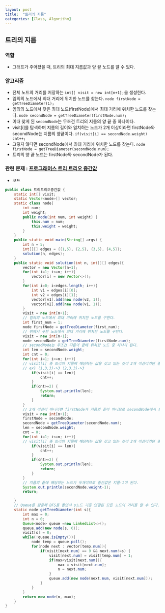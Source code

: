 ```yaml
---
layout: post
title:  "트리의 지름"
categories: [Class, Algorithm]
---
```


## 트리의 지름
### 역할
- 그래프가 주어졌을 때, 트리의 최대 지름값과 양 끝 노드를 알 수 있다.

### 알고리즘
- 전체 노드의 거리를 저장하는 `int[] visit = new int[n+1];`을 생성한다.
- 임의의 노드에서 최대 거리에 위치한 노드를 찾는다. `node firstNode = getTreeDiameter(1);`
- 임의의 노드에서 찾은 최대 노드(firstNode)에서 최대 거리에 위치한 노드를 찾는다. `node secondNode = getTreeDiameter(firstNode.num);`
- 이때 찾게 된 `secondNode`는 무조건 트리의 지름의 양 끝 중 하나이다.
- visit[i]를 탐색하며 지름의 길이와 일치하는 노드가 2개 이상이라면 firstNode와 secondNode는 지름의 양끝이다. `if(visit[i] == secondNode.weight) cnt++;`
- 그렇지 않다면 secondNode에서 최대 거리에 위치한 노드를 찾는다. `node firstNode = getTreeDiameter(secondNode.num);`
- 트리의 양 끝 노드는 firstNode와 secondNode가 된다.

### 관련 문제 : [프로그래머스 트리 트리오 중간값](https://programmers.co.kr/learn/courses/30/lessons/68937)

- 코드

```java
public class 트리트리오중간값 {
    static int[] visit;
    static Vector<node>[] vector;
    static class node{
        int num;
        int weight;
        public node(int num, int weight) {
            this.num = num;
            this.weight = weight;
        }
    }
    public static void main(String[] args) {
        int n = 5;
        int[][] edges = {{1,5}, {2,5}, {3,5}, {4,5}};
        solution(n, edges);
    }
    public static void solution(int n, int[][] edges){
        vector = new Vector[n+1];
        for(int i=1; i<=n; i++){
            vector[i] = new Vector<>();
        }
        for(int i=0; i<edges.length; i++){
            int v1 = edges[i][0];
            int v2 = edges[i][1];
            vector[v1].add(new node(v2, 1));
            vector[v2].add(new node(v1, 1));
        }
        visit = new int[n+1];
        // 임의의 노드에서 최대 거리에 위치한 노드를 구한다.
        int first_num = 1;
        node firstNode = getTreeDiameter(first_num);
        // 위에서 구한 노드에서 최대 거리에 위치한 노드를 구한다.
        visit = new int[n+1];
        node secondNode = getTreeDiameter(firstNode.num);
        // secondNode는 무조건 지름의 끝에 위치한 노드 중 하나가 된다.
        int len = secondNode.weight;
        int cnt = 0;
        for(int i=1; i<=n; i++){
        // visit[i] 중 트리의 지름에 해당하는 값을 갖고 있는 것이 2개 이상이라면 중간값은 무조건 트리의 지름이 된다.
        // ex) (1,3,3)->3 (2,3,3)->3
            if(visit[i] == len){
                cnt++;
            }
            if(cnt>=2) {
                System.out.println(len);
                return;
            }
        }
        // 2개 이상이 아니라면 firstNode가 지름의 끝이 아니므로 secondNode에서 최대 거리에 위치한 노드를 구한다.
        visit = new int[n+1];
        firstNode = secondNode;
        secondNode = getTreeDiameter(secondNode.num);
        len = secondNode.weight;
        cnt = 0;
        for(int i=1; i<=n; i++){
        // visit[i] 중 트리의 지름에 해당하는 값을 갖고 있는 것이 2개 이상이라면 중간값은 무조건 트리의 지름이 된다.
            if(visit[i] == len){
                cnt++;
            }
            if(cnt>=2) {
                System.out.println(len);
                return;
            }
        }
        // 지름의 끝에 해당하는 노드가 두개이므로 중간값은 지름-1이 된다.
        System.out.println(secondNode.weight-1);
        return;

    }
    // Queue를 활용해 BFS를 돌면서 s노드 기준 연결된 모든 노드의 거리를 알 수 있다.
    static node getTreeDiameter(int s){
        int max = 0;
        int n = 0;
        Queue<node> queue =new LinkedList<>();
        queue.add(new node(s, 0));
        visit[s] = 0;
        while(!queue.isEmpty()){
            node temp = queue.poll();
            for(node next : vector[temp.num]){
                if(visit[next.num] == 0 && next.num!=s) {
                    visit[next.num] = visit[temp.num] + 1;
                    if(max<visit[next.num]){
                        max = visit[next.num];
                        n = next.num;
                    }
                    queue.add(new node(next.num, visit[next.num]));
                }
            }
        }
        return new node(n, max);
    }
}
```